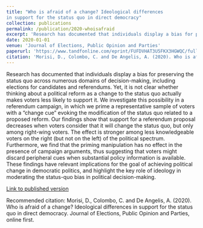 ```yaml
---
title: "Who is afraid of a change? Ideological differences
in support for the status quo in direct democracy"
collection: publications
permalink: /publication/2020-whoisafraid
excerpt: 'Research has documented that individuals display a bias for preserving the status quo across numerous domains of decision-making, including elections for candidates and referendums. Yet, it is not clear whether thinking about a political reform as a change to the status quo actually makes voters less likely to support it. We investigate this possibility in a referendum campaign, in which we prime a representative sample of voters with a “change cue” evoking the modification of the status quo related to a proposed reform. Our findings show that support for a referendum proposal decreases when voters consider that it will change the status quo, but only among right-wing voters. The effect is stronger among less knowledgeable voters on the right (but not on the left) of the political spectrum. Furthermore, we find that the priming manipulation has no effect in the presence of campaign arguments, thus suggesting that voters might discard peripheral cues when substantial policy information is available. These findings have relevant implications for the goal of achieving political change in democratic politics, and highlight the key role of ideology in moderating the status-quo bias in political decision-making.'
date: 2020-01-01
venue: 'Journal of Elections, Public Opinion and Parties'
paperurl: 'https://www.tandfonline.com/eprint/FUFDVHAT3U5FKX3HGWQC/full?target=10.1080/17457289.2019.1698048'
citation: 'Morisi, D., Colombo, C. and De Angelis, A. (2020). Who is afraid of a change? Ideological differences in support for the status quo in direct democracy. Journal of Elections, Public Opinion and Parties, online first.'
---
```


Research has documented that individuals display a bias for preserving the status quo across numerous domains of decision-making, including elections for candidates and referendums. Yet, it is not clear whether thinking about a political reform as a change to the status quo actually makes voters less likely to support it. We investigate this possibility in a referendum campaign, in which we prime a representative sample of voters with a “change cue” evoking the modification of the status quo related to a proposed reform. Our findings show that support for a referendum proposal decreases when voters consider that it will change the status quo, but only among right-wing voters. The effect is stronger among less knowledgeable voters on the right (but not on the left) of the political spectrum. Furthermore, we find that the priming manipulation has no effect in the presence of campaign arguments, thus suggesting that voters might discard peripheral cues when substantial policy information is available. These findings have relevant implications for the goal of achieving political change in democratic politics, and highlight the key role of ideology in moderating the status-quo bias in political decision-making.

[Link to published version](https://www.tandfonline.com/eprint/FUFDVHAT3U5FKX3HGWQC/full?target=10.1080/17457289.2019.1698048)

Recommended citation: Morisi, D., Colombo, C. and De Angelis, A. (2020). Who is afraid of a change? Ideological differences in support for the status quo in direct democracy. Journal of Elections, Public Opinion and Parties, online first.
